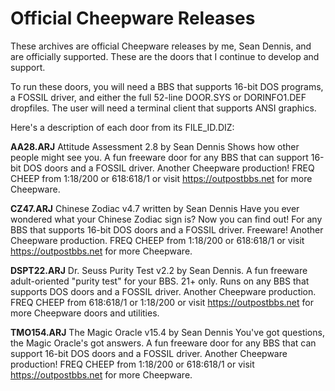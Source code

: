 # Official Cheepware Releases

These archives are official Cheepware releases by me, Sean Dennis, and 
are officially supported.  These are the doors that I continue to 
develop and support.

To run these doors, you will need a BBS that supports 16-bit DOS 
programs, a FOSSIL driver, and either the full 52-line DOOR.SYS or 
DORINFO1.DEF dropfiles.  The user will need a terminal client that 
supports ANSI graphics.

Here's a description of each door from its FILE_ID.DIZ:

**AA28.ARJ** 
Attitude Assessment 2.8 by Sean Dennis
Shows how other people might see you.
A fun freeware door for any BBS that can
support 16-bit DOS doors and a FOSSIL
driver. Another Cheepware production!
FREQ CHEEP from 1:18/200 or 618:618/1
or visit https://outpostbbs.net
for more Cheepware.

**CZ47.ARJ**
Chinese Zodiac v4.7 written by Sean Dennis
Have you ever wondered what your Chinese
Zodiac sign is?  Now you can find out!
For any BBS that supports 16-bit DOS doors
and a FOSSIL driver.  Freeware! Another
Cheepware production.  FREQ CHEEP from
1:18/200 or 618:618/1 or visit
https://outpostbbs.net for more Cheepware.

**DSPT22.ARJ**
Dr. Seuss Purity Test v2.2 by Sean Dennis.
A fun freeware adult-oriented "purity test"
for your BBS. 21+ only.  Runs on any BBS that
supports DOS doors and a FOSSIL driver.
Another Cheepware production. FREQ CHEEP from
618:618/1 or 1:18/200 or visit
https://outpostbbs.net for more Cheepware
doors and utilities.

**TMO154.ARJ**
The Magic Oracle v15.4 by Sean Dennis
You've got questions, the Magic Oracle's
got answers.  A fun freeware door for any
BBS that can support 16-bit DOS doors and
a FOSSIL driver. Another Cheepware
production!  FREQ CHEEP from 1:18/200
or 618:618/1 or visit https://outpostbbs.net
for more Cheepware.

